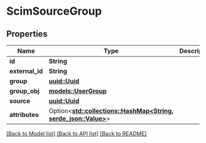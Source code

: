 # ScimSourceGroup

## Properties

Name | Type | Description | Notes
------------ | ------------- | ------------- | -------------
**id** | **String** |  | 
**external_id** | **String** |  | 
**group** | [**uuid::Uuid**](uuid::Uuid.md) |  | 
**group_obj** | [**models::UserGroup**](UserGroup.md) |  | [readonly]
**source** | [**uuid::Uuid**](uuid::Uuid.md) |  | 
**attributes** | Option<[**std::collections::HashMap<String, serde_json::Value>**](serde_json::Value.md)> |  | [optional]

[[Back to Model list]](../README.md#documentation-for-models) [[Back to API list]](../README.md#documentation-for-api-endpoints) [[Back to README]](../README.md)


